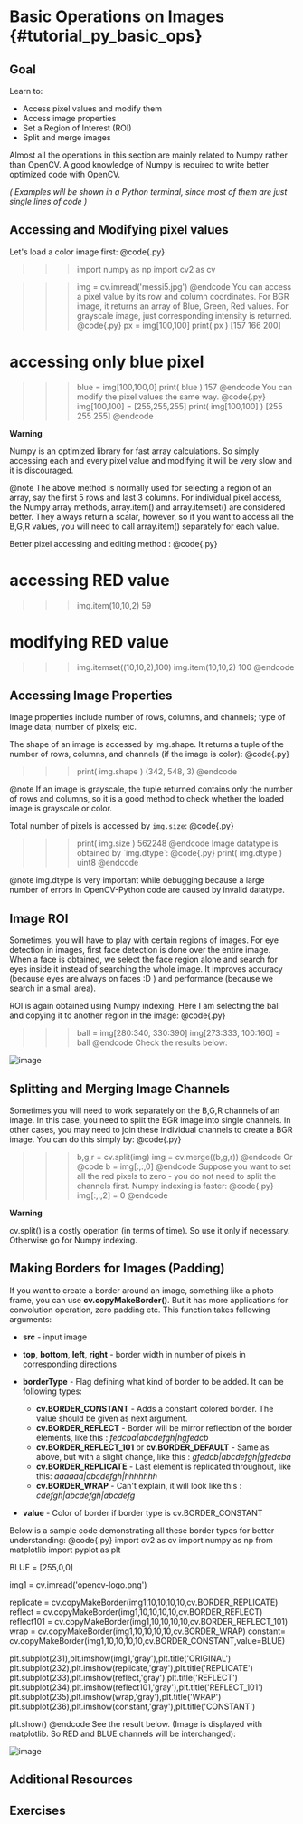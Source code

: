 Basic Operations on Images {#tutorial_py_basic_ops}
==========================

Goal
----

Learn to:

-   Access pixel values and modify them
-   Access image properties
-   Set a Region of Interest (ROI)
-   Split and merge images

Almost all the operations in this section are mainly related to Numpy rather than OpenCV. A good
knowledge of Numpy is required to write better optimized code with OpenCV.

*( Examples will be shown in a Python terminal, since most of them are just single lines of code )*

Accessing and Modifying pixel values
------------------------------------

Let's load a color image first:
@code{.py}
>>> import numpy as np
>>> import cv2 as cv

>>> img = cv.imread('messi5.jpg')
@endcode
You can access a pixel value by its row and column coordinates. For BGR image, it returns an array
of Blue, Green, Red values. For grayscale image, just corresponding intensity is returned.
@code{.py}
>>> px = img[100,100]
>>> print( px )
[157 166 200]

# accessing only blue pixel
>>> blue = img[100,100,0]
>>> print( blue )
157
@endcode
You can modify the pixel values the same way.
@code{.py}
>>> img[100,100] = [255,255,255]
>>> print( img[100,100] )
[255 255 255]
@endcode

**Warning**

Numpy is an optimized library for fast array calculations. So simply accessing each and every pixel
value and modifying it will be very slow and it is discouraged.

@note The above method is normally used for selecting a region of an array, say the first 5 rows
and last 3 columns. For individual pixel access, the Numpy array methods, array.item() and
array.itemset() are considered better. They always return a scalar, however, so if you want to access
all the B,G,R values, you will need to call array.item() separately for each value.

Better pixel accessing and editing method :
@code{.py}
# accessing RED value
>>> img.item(10,10,2)
59

# modifying RED value
>>> img.itemset((10,10,2),100)
>>> img.item(10,10,2)
100
@endcode

Accessing Image Properties
--------------------------

Image properties include number of rows, columns, and channels; type of image data; number of pixels; etc.

The shape of an image is accessed by img.shape. It returns a tuple of the number of rows, columns, and channels
(if the image is color):
@code{.py}
>>> print( img.shape )
(342, 548, 3)
@endcode

@note If an image is grayscale, the tuple returned contains only the number of rows
and columns, so it is a good method to check whether the loaded image is grayscale or color.

Total number of pixels is accessed by `img.size`:
@code{.py}
>>> print( img.size )
562248
@endcode
Image datatype is obtained by \`img.dtype\`:
@code{.py}
>>> print( img.dtype )
uint8
@endcode

@note img.dtype is very important while debugging because a large number of errors in OpenCV-Python
code are caused by invalid datatype.

Image ROI
---------

Sometimes, you will have to play with certain regions of images. For eye detection in images, first
face detection is done over the entire image. When a face is obtained, we select the face region alone
and search for eyes inside it instead of searching the whole image. It improves accuracy (because eyes
are always on faces :D ) and performance (because we search in a small area).

ROI is again obtained using Numpy indexing. Here I am selecting the ball and copying it to another
region in the image:
@code{.py}
>>> ball = img[280:340, 330:390]
>>> img[273:333, 100:160] = ball
@endcode
Check the results below:

![image](images/roi.jpg)

Splitting and Merging Image Channels
------------------------------------

Sometimes you will need to work separately on the B,G,R channels of an image. In this case, you need
to split the BGR image into single channels. In other cases, you may need to join these individual
channels to create a BGR image. You can do this simply by:
@code{.py}
>>> b,g,r = cv.split(img)
>>> img = cv.merge((b,g,r))
@endcode
Or
@code
>>> b = img[:,:,0]
@endcode
Suppose you want to set all the red pixels to zero - you do not need to split the channels first.
Numpy indexing is faster:
@code{.py}
>>> img[:,:,2] = 0
@endcode

**Warning**

cv.split() is a costly operation (in terms of time). So use it only if necessary. Otherwise go
for Numpy indexing.

Making Borders for Images (Padding)
-----------------------------------

If you want to create a border around an image, something like a photo frame, you can use
**cv.copyMakeBorder()**. But it has more applications for convolution operation, zero
padding etc. This function takes following arguments:

-   **src** - input image
-   **top**, **bottom**, **left**, **right** - border width in number of pixels in corresponding
    directions

-   **borderType** - Flag defining what kind of border to be added. It can be following types:
    -   **cv.BORDER_CONSTANT** - Adds a constant colored border. The value should be given
        as next argument.
    -   **cv.BORDER_REFLECT** - Border will be mirror reflection of the border elements,
        like this : *fedcba|abcdefgh|hgfedcb*
    -   **cv.BORDER_REFLECT_101** or **cv.BORDER_DEFAULT** - Same as above, but with a
        slight change, like this : *gfedcb|abcdefgh|gfedcba*
    -   **cv.BORDER_REPLICATE** - Last element is replicated throughout, like this:
        *aaaaaa|abcdefgh|hhhhhhh*
    -   **cv.BORDER_WRAP** - Can't explain, it will look like this :
        *cdefgh|abcdefgh|abcdefg*

-   **value** - Color of border if border type is cv.BORDER_CONSTANT

Below is a sample code demonstrating all these border types for better understanding:
@code{.py}
import cv2 as cv
import numpy as np
from matplotlib import pyplot as plt

BLUE = [255,0,0]

img1 = cv.imread('opencv-logo.png')

replicate = cv.copyMakeBorder(img1,10,10,10,10,cv.BORDER_REPLICATE)
reflect = cv.copyMakeBorder(img1,10,10,10,10,cv.BORDER_REFLECT)
reflect101 = cv.copyMakeBorder(img1,10,10,10,10,cv.BORDER_REFLECT_101)
wrap = cv.copyMakeBorder(img1,10,10,10,10,cv.BORDER_WRAP)
constant= cv.copyMakeBorder(img1,10,10,10,10,cv.BORDER_CONSTANT,value=BLUE)

plt.subplot(231),plt.imshow(img1,'gray'),plt.title('ORIGINAL')
plt.subplot(232),plt.imshow(replicate,'gray'),plt.title('REPLICATE')
plt.subplot(233),plt.imshow(reflect,'gray'),plt.title('REFLECT')
plt.subplot(234),plt.imshow(reflect101,'gray'),plt.title('REFLECT_101')
plt.subplot(235),plt.imshow(wrap,'gray'),plt.title('WRAP')
plt.subplot(236),plt.imshow(constant,'gray'),plt.title('CONSTANT')

plt.show()
@endcode
See the result below. (Image is displayed with matplotlib. So RED and BLUE channels will be
interchanged):

![image](images/border.jpg)

Additional Resources
--------------------

Exercises
---------
